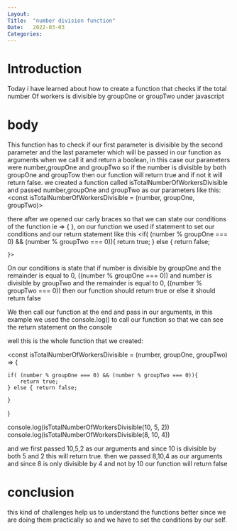 ```yaml
---
Layout:
Title:	"number division function"
Date:	2022-03-03
Categories:
---
```


# Introduction 


 Today i have learned about how to  create a function that 
 checks if the total number Of workers is divisible by groupOne or groupTwo
under javascript

# body

This function has to check if our first parameter is divisible by the second parameter
and the last parameter which will be passed in our function as arguments when we call it and return a boolean, 
in this case our parameters were number,groupOne and groupTwo so if the number is divisible by both groupOne and
groupTow then our function will return true and if not it will return false.
we created a function called isTotalNumberOfWorkersDivisible and passed number,groupOne and groupTwo
as our parameters like this:
<const isTotalNumberOfWorkersDivisible = (number, groupOne, groupTwo)>

there after we opened our carly braces so that we can state our conditions of the function ie
=> { }, on our function we used if statement to set our conditions and our return statement
like this
<if( (number % groupOne === 0) && (number % groupTwo === 0)){
        return true;
    } else { return false;

    }>
On our conditions is state that if number is divisible by groupOne and the remainder is equal to 0, 
((number % groupOne === 0)) and number is divisible by groupTwo and the remainder is equal to 0, 
((number % groupTwo === 0)) then our function should return true or else it should return
false

We then call our function at the end and pass in our arguments, in this example we used the 
console.log() to call our function so that we can see the return statement on the console

well this is the whole function that we created:

<const isTotalNumberOfWorkersDivisible = (number, groupOne, groupTwo) => {

    if( (number % groupOne === 0) && (number % groupTwo === 0)){
        return true;
    } else { return false;

    }

}

console.log(isTotalNumberOfWorkersDivisible(10, 5, 2))
console.log(isTotalNumberOfWorkersDivisible(8, 10, 4))
>

and we first passed 10,5,2 as our arguments and since 10 is divisible by both 5 and 2 this 
will return true.
then we passed 8,10,4 as our arguments and since 8 is only divisible by 4 and not by 10 
our function will return false

# conclusion
this kind of challenges help us to understand the functions better since we are doing them 
practically so and we have to set the conditions by our self.